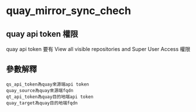 # quay_mirror_sync_chech
## quay api token 權限
quay api token 要有 View all visible repositories and Super User Access 權限
## 參數解釋
```
qs_api_token為quay來源端api token
quay_source為quay來源端fqdn
qt_api_token為quay目的地端api token
quay_target為quay目的地端fqdn
```

